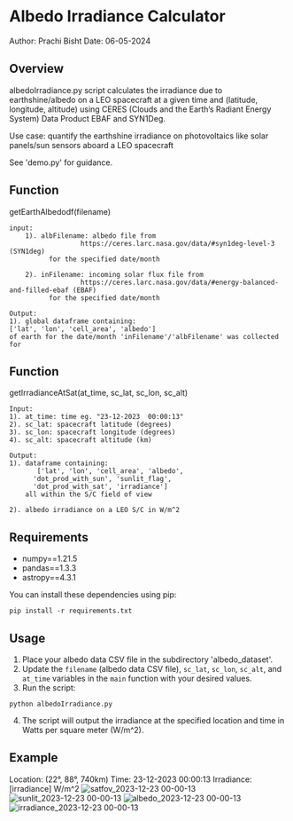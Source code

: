 # Albedo Irradiance Calculator

Author: Prachi Bisht
Date: 06-05-2024

## Overview
albedoIrradiance.py script calculates the irradiance due to earthshine/albedo on a LEO spacecraft 
at a given time and (latitude, longitude, altitude)
using CERES (Clouds and the Earth’s Radiant Energy System) Data Product EBAF and SYN1Deg. 

Use case: quantify the earthshine irradiance on photovoltaics like solar panels/sun sensors aboard a LEO spacecraft 

See 'demo.py' for guidance.


## Function

getEarthAlbedodf(filename)

	input:
        1). albFilename: albedo file from 
                      https://ceres.larc.nasa.gov/data/#syn1deg-level-3 (SYN1deg)
		      for the specified date/month
    
        2). inFilename: incoming solar flux file from 
                      https://ceres.larc.nasa.gov/data/#energy-balanced-and-filled-ebaf (EBAF)
		      for the specified date/month
 
	Output:
	1). global dataframe containing:
	['lat', 'lon', 'cell_area', 'albedo']
	of earth for the date/month 'inFilename'/'albFilename' was collected for

## Function

getIrradianceAtSat(at_time, sc_lat, sc_lon, sc_alt)

	Input:
	1). at_time: time eg. "23-12-2023  00:00:13"
	2). sc_lat: spacecraft latitude (degrees)
 	3). sc_lon: spacecraft longitude (degrees)
  	4). sc_alt: spacecraft altitude (km)

	Output:
	1). dataframe containing:
	       ['lat', 'lon', 'cell_area', 'albedo',
	      'dot_prod_with_sun', 'sunlit_flag', 
	      'dot_prod_with_sat', 'irradiance']
	    all within the S/C field of view
	
	2). albedo irradiance on a LEO S/C in W/m^2

## Requirements

- numpy==1.21.5
- pandas==1.3.3
- astropy==4.3.1

You can install these dependencies using pip:

```terminal
pip install -r requirements.txt
```

## Usage

1. Place your albedo data CSV file in the subdirectory 'albedo_dataset'.
2. Update the `filename` (albedo data CSV file), `sc_lat`, `sc_lon`, `sc_alt`, and `at_time` variables in the `main` function with your desired values.
3. Run the script:

```terminal
python albedoIrradiance.py
```

4. The script will output the irradiance at the specified location and time in Watts per square meter (W/m^2).

## Example

Location: (22°, 88°, 740km)
Time: 23-12-2023 00:00:13
Irradiance: [irradiance] W/m^2
![satfov_2023-12-23  00-00-13](https://github.com/bisht-prachi/albedoIrradiance/assets/103419553/05ead714-8daa-44f0-8748-0b622cba0b97)
![sunlit_2023-12-23  00-00-13](https://github.com/bisht-prachi/albedoIrradiance/assets/103419553/c9c26160-2978-47e8-8e58-913a5da7e42b)
![albedo_2023-12-23  00-00-13](https://github.com/bisht-prachi/albedoIrradiance/assets/103419553/ad62e2f3-f4ff-4f06-938b-25c2b7eb1773)
![irradiance_2023-12-23  00-00-13](https://github.com/bisht-prachi/albedoIrradiance/assets/103419553/fc417350-9d03-4412-9225-0b6b736b75e4)





